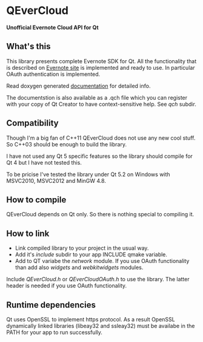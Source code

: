 QEverCloud
==========

**Unofficial Evernote Cloud API for Qt**

## What's this

This library presents complete Evernote SDK for Qt. 
All the functionality that is described on [Evernote site](http://dev.evernote.com/doc/)
is implemented and ready to use. In particular OAuth authentication is implemented.

Read doxygen generated [documentation](http://mgsxx.github.io/QEverCloud) for detailed info.

The documentstion is also available as a .qch file which you can register with
your copy of Qt Creator to have context-sensitive help. See *qch* subdir.


## Compatibility

Though I'm a big fan of C++11 QEverCloud does not use any new cool stuff.
So C++03 should be enough to build the library. 

I have not used any Qt 5 specific features so the library should compile for Qt 4 but I have not tested this.

To be pricise I've tested the library under Qt 5.2 on Windows with MSVC2010, MSVC2012 and MinGW 4.8.


## How to compile

QEverCloud depends on Qt only. So there is nothing special to compiling it.


## How to link

* Link compiled library to your project in the usual way. 
* Add it's *include* subdir to your app INCLUDE qmake variable.
* Add to QT variabe the *network* module. If you use OAuth functionality than add also *widgets* and *webkitwidgets* modules.

Include *QEverCloud.h* or *QEverCloudOAuth.h* to use the library. The latter header is needed if you use OAuth functionality.


## Runtime dependencies

Qt uses OpenSSL to implement https protocol. As a result OpenSSL dynamically linked libraries (libeay32 and ssleay32) must be 
availabe in the PATH for your app to run successfully.


